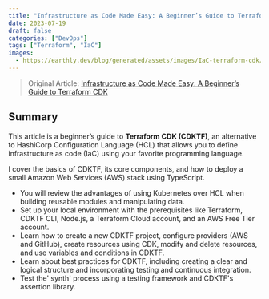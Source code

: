 ```yaml
---
title: "Infrastructure as Code Made Easy: A Beginner’s Guide to Terraform CDK"
date: 2023-07-19
draft: false
categories: ["DevOps"]
tags: ["Terraform", "IaC"]
images:
  - https://earthly.dev/blog/generated/assets/images/IaC-terraform-cdk/header-800-167599356.jpg
---
```


> Original Article: [Infrastructure as Code Made Easy: A Beginner’s Guide to Terraform CDK](https://earthly.dev/blog/iac-terraform-cdk/)

## Summary

This article is a beginner’s guide to **Terraform CDK (CDKTF)**, an alternative to HashiCorp Configuration Language (HCL) that allows you to define infrastructure as code (IaC) using your favorite programming language.

 I cover the basics of CDKTF, its core components, and how to deploy a small Amazon Web Services (AWS) stack using TypeScript. 
 
 * You will review the advantages of using Kubernetes over HCL when building reusable modules and manipulating data. 
 * Set up your local environment with the prerequisites like Terraform, CDKTF CLI, Node.js, a Terraform Cloud account, and an AWS Free Tier account.
 * Learn how to create a new CDKTF project, configure providers (AWS and GitHub), create resources using CDK, modify and delete resources, and use variables and conditions in CDKTF. 
 * Learn about best practices for CDKTF, including creating a clear and logical structure and incorporating testing and continuous integration. 
 * Test the' synth' process using a testing framework and CDKTF's assertion library.
